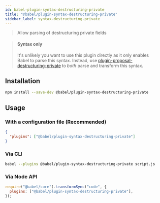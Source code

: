 ```yaml
---
id: babel-plugin-syntax-destructuring-private
title: "@babel/plugin-syntax-destructuring-private"
sidebar_label: syntax-destructuring-private
---
```


> Allow parsing of destructuring private fields

> #### Syntax only
>
> It's unlikely you want to use this plugin directly as it only enables Babel to parse this syntax. Instead, use [plugin-proposal-destructuring-private](plugin-proposal-destructuring-private.md) to _both_ parse and transform this syntax.

## Installation

```sh
npm install --save-dev @babel/plugin-syntax-destructuring-private
```

## Usage

### With a configuration file (Recommended)

```json
{
  "plugins": ["@babel/plugin-syntax-destructuring-private"]
}
```

### Via CLI

```sh
babel --plugins @babel/plugin-syntax-destructuring-private script.js
```

### Via Node API

```javascript
require("@babel/core").transformSync("code", {
  plugins: ["@babel/plugin-syntax-destructuring-private"],
});
```
